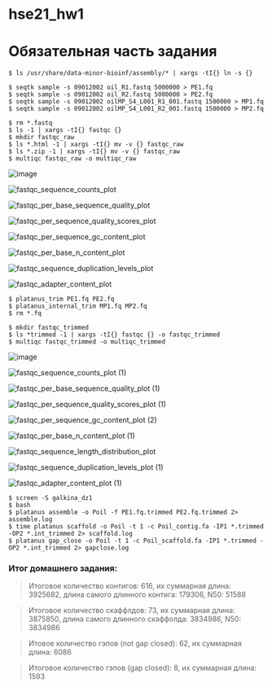 # hse21_hw1
# Обязательная часть задания
```
$ ls /usr/share/data-minor-bioinf/assembly/* | xargs -tI{} ln -s {} 
```
```
$ seqtk sample -s 09012002 oil_R1.fastq 5000000 > PE1.fq
$ seqtk sample -s 09012002 oil_R2.fastq 5000000 > PE2.fq
$ seqtk sample -s 09012002 oilMP_S4_L001_R1_001.fastq 1500000 > MP1.fq
$ seqtk sample -s 09012002 oilMP_S4_L001_R2_001.fastq 1500000 > MP2.fq
```
```
$ rm *.fastq
$ ls -1 | xargs -tI{} fastqc {}
$ mkdir fastqc_raw
$ ls *.html -1 | xargs -tI{} mv -v {} fastqc_raw
$ ls *.zip -1 | xargs -tI{} mv -v {} fastqc_raw
$ multiqc fastqc_raw -o multiqc_raw
```
![image](https://user-images.githubusercontent.com/59726719/139101778-10b7f989-49fe-47a7-98c5-3e6703eb87e3.png)

![fastqc_sequence_counts_plot](https://user-images.githubusercontent.com/59726719/139101371-d915f4f8-6300-4081-bccd-7ce747274c3e.png)

![fastqc_per_base_sequence_quality_plot](https://user-images.githubusercontent.com/59726719/139101869-1031ccd5-0afb-4cc5-acc3-e3935b09aedb.png)

![fastqc_per_sequence_quality_scores_plot](https://user-images.githubusercontent.com/59726719/139101939-bcf1b091-b3ca-4809-a744-b839947a7267.png)

![fastqc_per_sequence_gc_content_plot](https://user-images.githubusercontent.com/59726719/139102137-933c33ea-0a3e-4653-8927-f8ac5383d192.png)

![fastqc_per_base_n_content_plot](https://user-images.githubusercontent.com/59726719/139102408-35ccd046-d8bf-4134-b03b-453626ae5e81.png)

![fastqc_sequence_duplication_levels_plot](https://user-images.githubusercontent.com/59726719/139102462-ee30c45e-aecc-49c3-8051-39fe7d16ddda.png)

![fastqc_adapter_content_plot](https://user-images.githubusercontent.com/59726719/139102543-9d5d3c4c-f7f2-425c-b720-61ca090acb68.png)

```
$ platanus_trim PE1.fq PE2.fq
$ platanus_internal_trim MP1.fq MP2.fq
$ rm *.fq
```
```
$ mkdir fastqc_trimmed
$ ls *trimmed -1 | xargs -tI{} fastqc {} -o fastqc_trimmed
$ multiqc fastqc_trimmed -o multiqc_trimmed
```
![image](https://user-images.githubusercontent.com/59726719/139102734-3a05d685-2df9-4081-8d74-e6cd2e6b7069.png)

![fastqc_sequence_counts_plot (1)](https://user-images.githubusercontent.com/59726719/139102791-484af75d-c81a-47de-a651-6ad1ae932927.png)

![fastqc_per_base_sequence_quality_plot (1)](https://user-images.githubusercontent.com/59726719/139102871-e546f7d0-fe7d-4f85-a371-23e52fd33c17.png)

![fastqc_per_sequence_quality_scores_plot (1)](https://user-images.githubusercontent.com/59726719/139102934-6e5b3e93-9ab6-4de9-9bc6-be8e1ed5def0.png)

![fastqc_per_sequence_gc_content_plot (2)](https://user-images.githubusercontent.com/59726719/139103029-f1ac7a89-0fa1-433c-a1b8-a47562cfdbe4.png)

![fastqc_per_base_n_content_plot (1)](https://user-images.githubusercontent.com/59726719/139103127-27e747fe-b218-46db-be3a-6cf3008bff01.png)

![fastqc_sequence_length_distribution_plot](https://user-images.githubusercontent.com/59726719/139103200-2affbad0-6deb-4b97-9991-52d0133e7dc7.png)

![fastqc_sequence_duplication_levels_plot (1)](https://user-images.githubusercontent.com/59726719/139103256-911f6f94-4c6e-40f4-9de4-472347e881f1.png)

![fastqc_adapter_content_plot (1)](https://user-images.githubusercontent.com/59726719/139103310-7927c4be-6383-4483-9812-2414dd858919.png)

```
$ screen -S galkina_dz1
$ bash
$ platanus assemble -o Poil -f PE1.fq.trimmed PE2.fq.trimmed 2> assemble.log
$ time platanus scaffold -o Poil -t 1 -c Poil_contig.fa -IP1 *.trimmed -OP2 *.int_trimmed 2> scaffold.log
$ platanus gap_close -o Poil -t 1 -c Poil_scaffold.fa -IP1 *.trimmed -OP2 *.int_trimmed 2> gapclose.log
```
### Итог домашнего задания:
> Итоговое количество контигов: 616, их суммарная длина: 3925682, длина самого длинного контига: 179306, N50: 51588

> Итоговое количество скаффлдов: 73, их суммарная длина: 3875850, длина самого длинного скаффолда: 3834986, N50: 3834986

> Итовое количество гэпов (not gap closed): 62, их суммарная длина: 6086

> Итоговое количество гэпов (gap closed): 8, их суммарная длина: 1593
